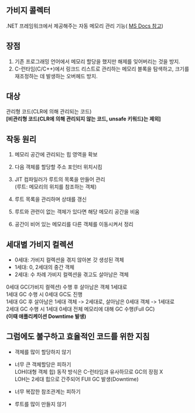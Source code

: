 ## 가비지 콜렉터
.NET 프레임워크에서 제공해주는 자동 메모리 관리 기능(
[MS Docs 참고](https://docs.microsoft.com/en-us/dotnet/standard/garbage-collection/))

## 장점
1. 기존 프로그래밍 언어에서 메모리 할당을 했지만 해제를 잊어버리는 것을 방지.  
2. C-런타임(C/C++)에서 링크드 리스트로 관리하는 메모리 블록을 탐색하고, 크기를 재조정하는 데 발생하는 오버헤드 방지.

## 대상
관리형 코드(CLR에 의해 관리되는 코드)  
**[비관리형 코드(CLR에 의해 관리되지 않는 코드, unsafe 키워드)는 제외]**

## 작동 원리
1. 메모리 공간에 관리되는 힙 영역을 확보
   
2. 다음 객체를 할당할 주소 포인터 위치시킴
   
3. JIT 컴파일러가 루트의 목록을 만들어 관리  
   (루트: 메모리의 위치를 참조하는 객체)

4. 루트 목록을 관리하며 상태를 갱신
   
5. 루트와 관련이 없는 객체가 있다면 해당 메모리 공간을 비움
   
6. 공간이 비어 있는 메모리를 다른 객체를 이동시켜서 정리

## 세대별 가비지 컬렉션
- 0세대: 가비지 컬렉션을 겪지 않아본 갓 생성된 객체
- 1세대: 0, 2세대의 중간 객체
- 2세대: 수 차례 가비지 컬렉션을 겪고도 살아남은 객체

0세대 GC(가비지 컬렉션) 수행 후 살아남은 객체 1세대로  
1세대 GC 수행 시 0세대 GC도 진행  
1세대 GC 후 살아남은 1세대 객체 -> 2세대로, 살아남은 0세대 객체 -> 1세대로   
2세대 GC 수행 시 1세대 0세대 전체 메모리에 대해 GC 수행(Full GC)  
**(이때 애플리케이션 Downtime 발생)**

## 그럼에도 불구하고 효율적인 코드를 위한 지침
- 객체를 많이 할당하지 않기
  
- 너무 큰 객체할당은 피하기  
  LOH(대형 객체 힙) 동작 방식은 C-런타임과 유사하므로 GC의 장점 X  
  LOH는 2세대 힙으로 간주되어 FUll GC 발생(Downtime)

- 너무 복잡한 참조관계는 피하기
- 루트를 많이 만들지 않기